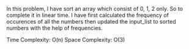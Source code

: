 In this problem, I have sort an array which consist of 0, 1, 2 only. So to complete it in linear time. I have first calculated the frequency of occurences of all the numbers then updated the input_list to sorted numbers with the help of frequencies.

Time Complexity: O(n)
Space Complexity: O(3)
